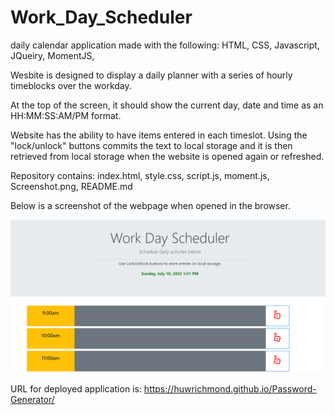 # Work_Day_Scheduler
daily calendar application made with the following:
HTML,
CSS,
Javascript,
JQueiry,
MomentJS,

Wesbite is designed to display a daily planner with a series of hourly timeblocks over the workday.

At the top of the screen, it should show the current day, date and time as an HH:MM:SS:AM/PM format.

Website has the ability to have items entered in each timeslot. Using the "lock/unlock" buttons commits the text to local storage and it is then retrieved from local storage when the website is opened again or refreshed.

Repository contains:
index.html,
style.css,
script.js,
moment.js,
Screenshot.png,
README.md

Below is a screenshot of the webpage when opened in the browser.

![Screenshot of deployed application on browser".](./assets/screnshots/Screenshot.png)

URL for deployed application is: https://huwrichmond.github.io/Password-Generator/